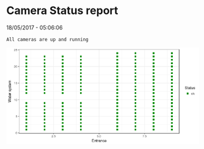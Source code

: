 Camera Status report
================
18/05/2017 - 05:06:06

    All cameras are up and running

![](camreport_files/figure-markdown_github/unnamed-chunk-2-1.png)
